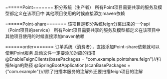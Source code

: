 ======Point=======
积分系统（生产者）
所有Point项目需要共享的服务及模型都定义在该项目中
其他项目使用的时候直接添加maven依赖

======Point-share=======
该项目是积分系统feign分离出来的一个api（Point项目的service）
所有Point项目需要共享的服务及模型都定义在该项目中
其他项目使用的时候直接添加maven依赖

======order=======
订单系统（消费者），直接添加Point-share依赖就可以使用Point服务
启动文件一定要添加对应的扫描
@EnableFeignClients(basePackages = "com.example.pointshare.feign")//扫描feign的路径
@SpringBootApplication(scanBasePackages = {"com.example"})//除了扫描本服务的注解外还要扫描feign项目的注解
